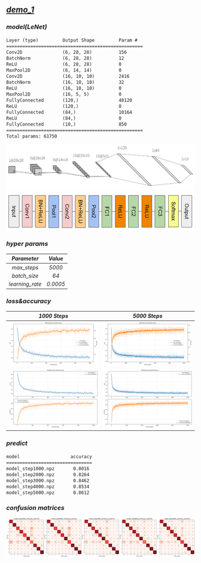 ## *[demo_1](./demo.ipynb)*

### *model(LeNet)*
```
Layer (type)         Output Shape         Param #
===================================================
Conv2D               (6, 28, 28)          156
BatchNorm            (6, 28, 28)          12
ReLU                 (6, 28, 28)          0
MaxPool2D            (6, 14, 14)          0
Conv2D               (16, 10, 10)         2416
BatchNorm            (16, 10, 10)         32
ReLU                 (16, 10, 10)         0
MaxPool2D            (16, 5, 5)           0
FullyConnected       (120,)               48120
ReLU                 (120,)               0
FullyConnected       (84,)                10164
ReLU                 (84,)                0
FullyConnected       (10,)                850
===================================================
Total params: 61750
```
![](./img/1.png)
![](./img/2.png)

### *hyper params*
|   *Parameter*   | *Value*  |
| :-------------: | :------: |
|   *max_steps*   |  *5000*  |
|  *batch_size*   |   *64*   |
| *learning_rate* | *0.0005* |

### *loss&accuracy*
| *1000 Steps*     | *5000 Steps*     |
|:----------------:|:----------------:|
| ![](./img/5.png) | ![](./img/3.png) |
| ![](./img/6.png) | ![](./img/4.png) |

### *predict*
```
model                   accuracy
================================
model_step1000.npz       0.8016
model_step2000.npz       0.8264
model_step3000.npz       0.8462
model_step4000.npz       0.8534
model_step5000.npz       0.8612
```

### *confusion matrices*
![](./img/7.png)

